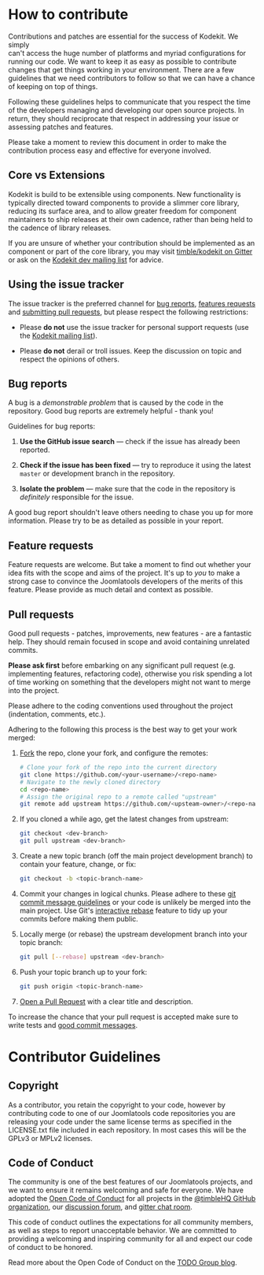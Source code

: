 # How to contribute

Contributions and patches are essential for the success of Kodekit. We simply  
can't access the huge number of platforms  and myriad configurations for running 
our code. We want to keep it as easy as possible to contribute changes that get 
things working in your environment. There are a few guidelines that we need 
contributors to follow so that we  can have a chance of keeping on top of things.

Following these guidelines helps to communicate that you respect the time of
the developers managing and developing our open source projects. In return,
they should reciprocate that respect in addressing your issue or assessing
patches and features.

Please take a moment to review this document in order to make the contribution
process easy and effective for everyone involved.

## Core vs Extensions

Kodekit is build to be extensible using components. New functionality is typically 
directed toward components to provide a slimmer core library, reducing its surface 
area, and to allow greater freedom for component maintainers to ship releases 
at their own cadence, rather than being held to the cadence of library releases. 

If you are unsure of whether your contribution should be implemented as an 
component or part of the core library, you may visit
[timble/kodekit on Gitter](http://gitter.im/timble/kodekit) or ask on the
[Kodekit dev mailing list](https://groups.google.com/forum/#!forum/kodekit-dev)
for advice.

## Using the issue tracker

The issue tracker is the preferred channel for [bug reports](#bugs),
[features requests](#features) and [submitting pull
requests](#pull-requests), but please respect the following restrictions:

* Please **do not** use the issue tracker for personal support requests (use the
  [Kodekit mailing list](https://groups.google.com/forum/#!forum/kodekit-dev)).

* Please **do not** derail or troll issues. Keep the discussion on topic and
  respect the opinions of others.


<a name="bugs"></a>
## Bug reports

A bug is a _demonstrable problem_ that is caused by the code in the repository.
Good bug reports are extremely helpful - thank you!

Guidelines for bug reports:

1. **Use the GitHub issue search** &mdash; check if the issue has already been
   reported.

2. **Check if the issue has been fixed** &mdash; try to reproduce it using the
   latest `master` or development branch in the repository.

3. **Isolate the problem** &mdash; make sure that the code in the repository is
_definitely_ responsible for the issue.

A good bug report shouldn't leave others needing to chase you up for more
information. Please try to be as detailed as possible in your report.


<a name="features"></a>
## Feature requests

Feature requests are welcome. But take a moment to find out whether your idea
fits with the scope and aims of the project. It's up to *you* to make a strong
case to convince the Joomlatools developers of the merits of this feature. Please
provide as much detail and context as possible.


<a name="pull-requests"></a>
## Pull requests

Good pull requests - patches, improvements, new features - are a fantastic
help. They should remain focused in scope and avoid containing unrelated
commits.

**Please ask first** before embarking on any significant pull request (e.g.
implementing features, refactoring code), otherwise you risk spending a lot of
time working on something that the developers might not want to merge into the
project.

Please adhere to the coding conventions used throughout the project (indentation,
comments, etc.).

Adhering to the following this process is the best way to get your work
merged:

1. [Fork](http://help.github.com/fork-a-repo/) the repo, clone your fork,
   and configure the remotes:

   ```bash
   # Clone your fork of the repo into the current directory
   git clone https://github.com/<your-username>/<repo-name>
   # Navigate to the newly cloned directory
   cd <repo-name>
   # Assign the original repo to a remote called "upstream"
   git remote add upstream https://github.com/<upsteam-owner>/<repo-name>
   ```

2. If you cloned a while ago, get the latest changes from upstream:

   ```bash
   git checkout <dev-branch>
   git pull upstream <dev-branch>
   ```

3. Create a new topic branch (off the main project development branch) to
   contain your feature, change, or fix:

   ```bash
   git checkout -b <topic-branch-name>
   ```

4. Commit your changes in logical chunks. Please adhere to these [git commit
   message guidelines](http://tbaggery.com/2008/04/19/a-note-about-git-commit-messages.html)
   or your code is unlikely be merged into the main project. Use Git's
   [interactive rebase](https://help.github.com/articles/interactive-rebase)
   feature to tidy up your commits before making them public.

5. Locally merge (or rebase) the upstream development branch into your topic branch:

   ```bash
   git pull [--rebase] upstream <dev-branch>
   ```

6. Push your topic branch up to your fork:

   ```bash
   git push origin <topic-branch-name>
   ```

10. [Open a Pull Request](https://help.github.com/articles/using-pull-requests/)
    with a clear title and description.

To increase the chance that your pull request is accepted make sure to write tests and 
[good commit messages](http://tbaggery.com/2008/04/19/a-note-about-git-commit-messages.html).
    
<a name="contributor-copyright"></a>

# Contributor Guidelines

## Copyright
 
As a contributor, you retain the copyright to your code, however by contributing 
code to one of our Joomlatools code repositories you are releasing your code under 
the same license terms as specified in the LICENSE.txt file included in each 
repository. In most cases this will be the GPLv3 or MPLv2 licenses.

## Code of Conduct 

The community is one of the best features of our Joomlatools projects, and we want to ensure 
it remains welcoming and safe for everyone. We have adopted the 
[Open Code of Conduct](http://todogroup.org/opencodeofconduct/#Joomlatools/contact@joomlatools.com) 
for all projects in the [@timbleHQ GitHub organization](http://www.github.com/timble),
 our [discussion forum](https://groups.google.com/forum/#!forum/kodekit-dev), and 
 [gitter chat room](https://gitter.im/timble/kodekit). 

This code of conduct outlines the expectations for all community members, as well as 
steps to report unacceptable behavior. We are committed to providing a welcoming and 
inspiring community for all and expect our code of conduct to be honored.

Read more about the Open Code of Conduct on the [TODO Group blog](http://todogroup.org/blog/open-code-of-conduct/).